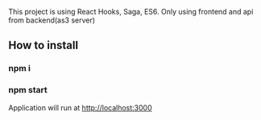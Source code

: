 This project is using React Hooks, Saga, ES6.
Only using frontend and api from backend(as3 server)


## How to install

### npm i

### npm start

Application will run at [http://localhost:3000](http://localhost:3000)
